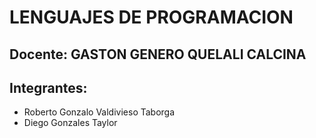 # LENGUAJES DE PROGRAMACION

## Docente: GASTON GENERO QUELALI CALCINA

## Integrantes:
- Roberto Gonzalo Valdivieso Taborga
- Diego Gonzales Taylor
